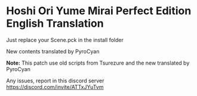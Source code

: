 # Hoshi Ori Yume Mirai Perfect Edition English Translation

Just replace your Scene.pck in the install folder
 
 New contents translated by PyroCyan
 
**Note:** This patch use old scripts from Tsurezure and the new translated  by PyroCyan

Any issues, report in this discord server https://discord.com/invite/ATTxJYuTvm
